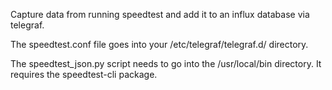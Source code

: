 Capture data from running speedtest and add it to an influx database
via telegraf.

The speedtest.conf file goes into your /etc/telegraf/telegraf.d/
directory.

The speedtest_json.py script needs to go into the /usr/local/bin
directory. It requires the speedtest-cli package.

